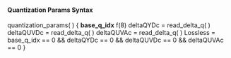 #### Quantization Params Syntax

<div class="syntax">
quantization_params( ) {
    <b>base_q_idx</b>                                                        f(8)
    deltaQYDc = read_delta_q( )
    deltaQUVDc = read_delta_q( )
    deltaQUVAc = read_delta_q( )
    Lossless = base_q_idx == 0 && deltaQYDc == 0
                               && deltaQUVDc == 0 && deltaQUVAc == 0
}

</div>

